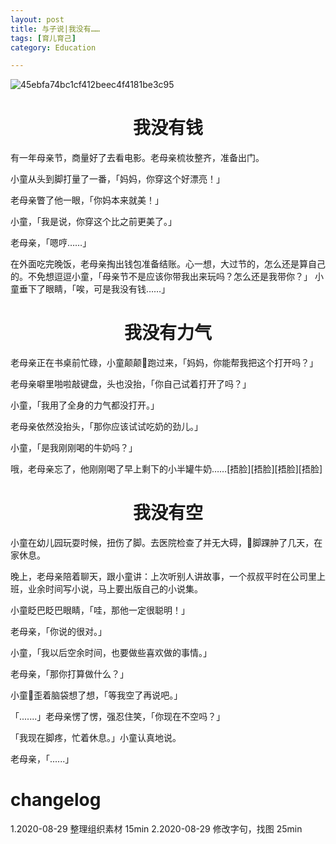 ```yaml
---
layout: post
title: 与子说|我没有……
tags: [育儿育己]
category: Education

---
```

![45ebfa74bc1cf412beec4f4181be3c95](https://user-images.githubusercontent.com/23351109/91618718-b6039400-e9bd-11ea-8b79-75355316fbbc.jpg)

# <center> 我没有钱

有一年母亲节，商量好了去看电影。老母亲梳妆整齐，准备出门。

小童从头到脚打量了一番，「妈妈，你穿这个好漂亮！」

老母亲瞥了他一眼，「你妈本来就美！」

小童，「我是说，你穿这个比之前更美了。」

老母亲，「嗯哼……」

在外面吃完晚饭，老母亲掏出钱包准备结账。心一想，大过节的，怎么还是算自己的。不免想逗逗小童，「母亲节不是应该你带我出来玩吗？怎么还是我带你？」
小童垂下了眼睛，「唉，可是我没有钱……」


# <center> 我没有力气

老母亲正在书桌前忙碌，小童颠颠跑过来，「妈妈，你能帮我把这个打开吗？」

老母亲噼里啪啦敲键盘，头也没抬，「你自己试着打开了吗？」

小童，「我用了全身的力气都没打开。」

老母亲依然没抬头，「那你应该试试吃奶的劲儿。」

小童，「是我刚刚喝的牛奶吗？」

哦，老母亲忘了，他刚刚喝了早上剩下的小半罐牛奶……[捂脸][捂脸][捂脸][捂脸]

# <center> 我没有空

小童在幼儿园玩耍时候，扭伤了脚。去医院检查了并无大碍，脚踝肿了几天，在家休息。

晚上，老母亲陪着聊天，跟小童讲：上次听别人讲故事，一个叔叔平时在公司里上班，业余时间写小说，马上要出版自己的小说集。

小童眨巴眨巴眼睛，「哇，那他一定很聪明！」

老母亲，「你说的很对。」

小童，「我以后空余时间，也要做些喜欢做的事情。」

老母亲，「那你打算做什么？」

小童歪着脑袋想了想，「等我空了再说吧。」

「.......」老母亲愣了愣，强忍住笑，「你现在不空吗？」

「我现在脚疼，忙着休息。」小童认真地说。

老母亲，「......」

# changelog
1.2020-08-29 整理组织素材 15min
2.2020-08-29 修改字句，找图 25min
